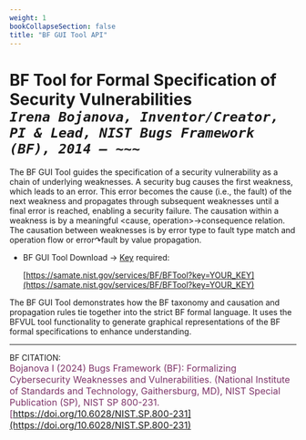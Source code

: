 ```yaml
---
weight: 1
bookCollapseSection: false
title: "BF GUI Tool API"
---
```


<!-- Google tag (gtag.js) -->
<script async src="https://www.googletagmanager.com/gtag/js?id=G-PJ364XPP9F"></script>
<script>
  window.dataLayer = window.dataLayer || [];
  function gtag(){dataLayer.push(arguments);}
  gtag('js', new Date());

  gtag('config', 'G-PJ364XPP9F');
</script>

# BF Tool for Formal Specification of Security Vulnerabilities<br/> _`Irena Bojanova, Inventor/Creator, PI & Lead, NIST Bugs Framework (BF), 2014 – ~~~`_

The BF GUI Tool guides the specification of a security vulnerability as a chain of underlying weaknesses. A security bug causes the first weakness, which leads to an error. This error becomes the cause (i.e., the fault) of the next weakness and propagates through subsequent weaknesses until a final error is reached, enabling a security failure. The causation within a weakness is by a meaningful <cause, operation>→consequence relation. The causation between weaknesses is by error type to fault type match and operation flow or error↷fault by value propagation.

- BF GUI Tool Download &rarr; [Key](https://forms.gle/SRZyva5Vn1i4dQQ2A) required:

  [https://samate.nist.gov/services/BF/BFTool?key=YOUR_KEY](https://samate.nist.gov/services/BF/BFTool?key=YOUR_KEY)

The BF GUI Tool demonstrates how the BF taxonomy and causation and propagation rules tie together into the strict BF formal language. It uses the BFVUL tool functionality to generate graphical representations of the BF formal specifications to enhance understanding. 

_______________________________
BF CITATION: <br/>
<l style="font-size: 16px; color: #7D3368"> Bojanova I (2024) Bugs Framework (BF): Formalizing Cybersecurity Weaknesses and Vulnerabilities. (National Institute of Standards and Technology, Gaithersburg, MD), NIST Special Publication (SP), NIST SP 800-231. [https://doi.org/10.6028/NIST.SP.800-231](https://doi.org/10.6028/NIST.SP.800-231)</l>  <br/>
